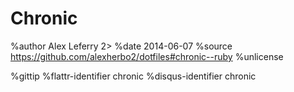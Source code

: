 Chronic
=======

%author Alex Leferry 2>
%date   2014-06-07
%source https://github.com/alexherbo2/dotfiles#chronic--ruby
%unlicense

%gittip
%flattr-identifier chronic
%disqus-identifier chronic
